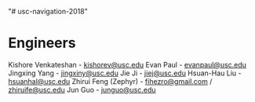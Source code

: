 "# usc-navigation-2018"

# Engineers

Kishore Venkateshan - kishorev@usc.edu
Evan Paul - evanpaul@usc.edu
Jingxing Yang - jingxiny@usc.edu
Jie Ji - jiej@usc.edu
Hsuan-Hau Liu - hsuanhal@usc.edu
Zhirui Feng (Zephyr) - fihezro@gmail.com / zhiruife@usc.edu
Jun Guo - junguo@usc.edu
